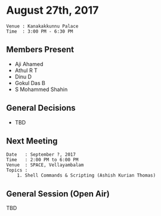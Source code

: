 August 27th, 2017
=================

```
Venue : Kanakakkunnu Palace
Time  : 3:00 PM - 6:30 PM
```

## Members Present
- Aji Ahamed
- Athul R T
- Dinu D
- Gokul Das B
- S Mohammed Shahin

## General Decisions
- TBD

## Next Meeting
```
Date   : September ?, 2017
Time   : 2:00 PM to 6:00 PM
Venue  : SPACE, Vellayambalam
Topics :
    1. Shell Commands & Scripting (Ashish Kurian Thomas)
```

## General Session (Open Air)
TBD

